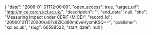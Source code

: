 {
  "date": "2006-01-01T12:00:00", 
  "open_access": true, 
  "target_url": "http://mice.cerch.kcl.ac.uk/", 
  "description": "", 
  "end_date": null, 
  "title": "Measuring Impact under CERIF (MICE)", 
  "record_id": "20060101T120000/a07s8ZlCd80m6veHyxmKSQ==", 
  "publisher": "kcl.ac.uk", 
  "slug": 60588522, 
  "start_date": null
}

